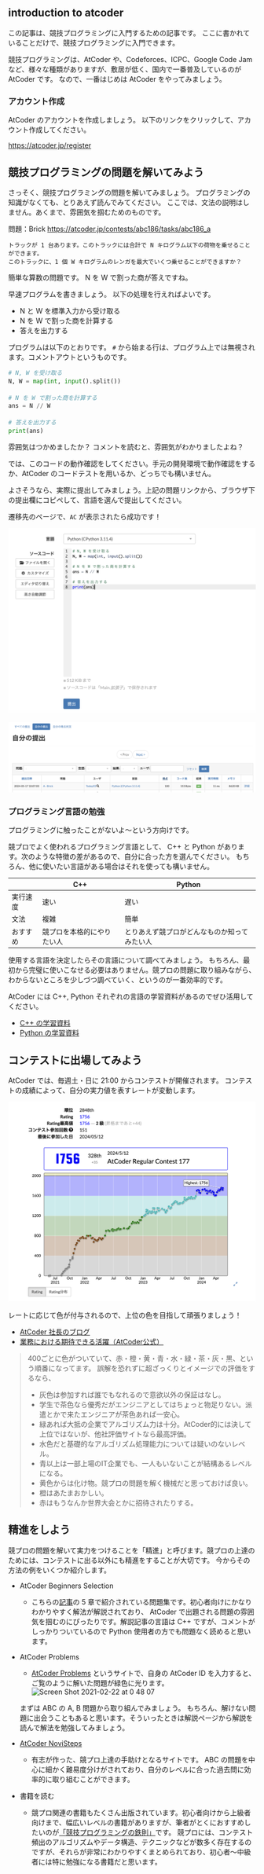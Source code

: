 ## introduction to atcoder

この記事は、競技プログラミングに入門するための記事です。
ここに書かれていることだけで、競技プログラミングに入門できます。

競技プログラミングは、AtCoder や、Codeforces、ICPC、Google Code Jam など、様々な種類がありますが、敷居が低く、国内で一番普及しているのが AtCoder です。
なので、一番はじめは AtCoder をやってみましょう。


### アカウント作成
AtCoder のアカウントを作成しましょう。
以下のリンクをクリックして、アカウント作成してください。

https://atcoder.jp/register

## 競技プログラミングの問題を解いてみよう

さっそく、競技プログラミングの問題を解いてみましょう。
プログラミングの知識がなくても、とりあえず読んでみてください。
ここでは、文法の説明はしません。あくまで、雰囲気を掴むためのものです。

問題：Brick
https://atcoder.jp/contests/abc186/tasks/abc186_a
```
トラックが 1 台あります。このトラックには合計で N キログラム以下の荷物を乗せることができます。
このトラックに、1 個 W キログラムのレンガを最大でいくつ乗せることができますか？
```

簡単な算数の問題です。
N を W で割った商が答えですね。

早速プログラムを書きましょう。
以下の処理を行えればよいです。

- N と W を標準入力から受け取る
- N を W で割った商を計算する
- 答えを出力する

プログラムは以下のとおりです。
`#` から始まる行は、プログラム上では無視されます。コメントアウトというものです。

```Python
# N, W を受け取る
N, W = map(int, input().split())

# N を W で割った商を計算する
ans = N // W

# 答えを出力する
print(ans)
```

雰囲気はつかめましたか？
コメントを読むと、雰囲気がわかりましたよね？

では、このコードの動作確認をしてください。手元の開発環境で動作確認をするか、AtCoder のコードテストを用いるか、どっちでも構いません。

よさそうなら、実際に提出してみましょう。上記の問題リンクから、ブラウザ下の提出欄にコピペして、言語を選んで提出してください。

遷移先のページで、`AC` が表示されたら成功です！

![](./png/1.png)

![](./png/2.png)

### プログラミング言語の勉強
プログラミングに触ったことがないよ〜という方向けです。

競プロでよく使われるプログラミング言語として、 C++ と Python があります。次のような特徴の差があるので、自分に合った方を選んでください。
もちろん、他に使いたい言語がある場合はそれを使っても構いません。

| | C++ | Python |
| --- | --- | --- |
| 実行速度 | 速い | 遅い |
| 文法 | 複雑 | 簡単 |
| おすすめ | 競プロを本格的にやりたい人 | とりあえず競プロがどんなものか知ってみたい人 |

使用する言語を決定したらその言語について調べてみましょう。
もちろん、最初から完璧に使いこなせる必要はありません。競プロの問題に取り組みながら、わからないところを少しづつ調べていく、というのが一番効率的です。

AtCoder には C++, Python それぞれの言語の学習資料があるのでぜひ活用してください。

- [C++ の学習資料](https://atcoder.jp/contests/APG4b)
- [Python の学習資料](https://atcoder.jp/contests/APG4bPython)


## コンテストに出場してみよう
AtCoder では、毎週土・日に 21:00 からコンテストが開催されます。
コンテストの成績によって、自分の実力値を表すレートが変動します。

![](./png/3.png)

レートに応じて色が付与されるので、上位の色を目指して頑張りましょう！

- [AtCoder 社長のブログ](http://chokudai.hatenablog.com/entry/2019/02/11/155904)
- [業務における期待できる活躍（AtCoder公式）](https://info.atcoder.jp/utilize/jobs/rating-business-impact)
> 400ごとに色がついていて、赤・橙・黄・青・水・緑・茶・灰・黒、という順番になってます。
> 誤解を恐れずに超ざっくりとイメージでの評価をするなら、
> - 灰色は参加すれば誰でもなれるので意欲以外の保証はなし。
> - 学生で茶色なら優秀だがエンジニアとしてはちょっと物足りない。派遣とかで来たエンジニアが茶色あれば一安心。
> - 緑あれば大抵の企業でアルゴリズム力は十分。AtCoder的には決して上位ではないが、他社評価サイトなら最高評価。
> - 水色だと基礎的なアルゴリズム処理能力については疑いのないレベル。
> - 青以上は一部上場のIT企業でも、一人もいないことが結構あるレベルになる。
> - 黄色からは化け物。競プロの問題を解く機械だと思っておけば良い。
> - 橙はあたまおかしい。
> - 赤はもうなんか世界大会とかに招待されたりする。 


## 精進をしよう
競プロの問題を解いて実力をつけることを「精進」と呼びます。競プロの上達のためには、コンテストに出る以外にも精進をすることが大切です。
今からその方法の例をいくつか紹介します。

- AtCoder Beginners Selection
  - こちらの[記事](https://qiita.com/drken/items/fd4e5e3630d0f5859067)の 5 章で紹介されている問題集です。初心者向けにかなりわかりやすく解法が解説されており、 AtCoder で出題される問題の雰囲気を掴むのにぴったりです。解説記事の言語は C++ ですが、コメントがしっかりついているので Python 使用者の方でも問題なく読めると思います。

- AtCoder Problems
  - [AtCoder Problems](https://kenkoooo.com/atcoder#/table/) というサイトで、自身の AtCoder ID を入力すると、ご覧のように解いた問題が緑色に光ります。
  ![Screen Shot 2021-02-22 at 0 48 07](https://user-images.githubusercontent.com/47474057/108630352-aade7c00-74a7-11eb-9702-374017916499.png)
  
  まずは ABC の A, B 問題から取り組んでみましょう。
  もちろん、解けない問題に出会うこともあると思います。そういったときは解説ページから解説を読んで解法を勉強してみましょう。


- [AtCoder NoviSteps](https://atcoder-novisteps.vercel.app/)
  - 有志が作った、競プロ上達の手助けとなるサイトです。 ABC の問題を中心に細かく難易度分けがされており、自分のレベルに合った過去問に効率的に取り組むことができます。

- 書籍を読む
  - 競プロ関連の書籍もたくさん出版されています。初心者向けから上級者向けまで、幅広いレベルの書籍がありますが、筆者がとくにおすすめしたいのが[「競技プログラミングの鉄則」](https://www.amazon.co.jp/%E7%AB%B6%E6%8A%80%E3%83%97%E3%83%AD%E3%82%B0%E3%83%A9%E3%83%9F%E3%83%B3%E3%82%B0%E3%81%AE%E9%89%84%E5%89%87-%E3%82%A2%E3%83%AB%E3%82%B4%E3%83%AA%E3%82%BA%E3%83%A0%E5%8A%9B%E3%81%A8%E6%80%9D%E8%80%83%E5%8A%9B%E3%82%92%E9%AB%98%E3%82%81%E3%82%8B77%E3%81%AE%E6%8A%80%E8%A1%93-Compass-Books%E3%82%B7%E3%83%AA%E3%83%BC%E3%82%BA-%E7%B1%B3%E7%94%B0/dp/483997750X)です。
  競プロには、コンテスト頻出のアルゴリズムやデータ構造、テクニックなどが数多く存在するのですが、それらが非常にわかりやすくまとめられており、初心者〜中級者には特に勉強になる書籍だと思います。